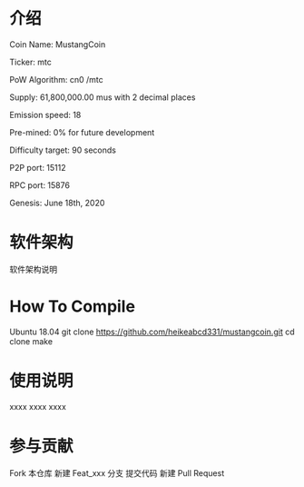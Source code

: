 # 介绍
Coin Name: MustangCoin

Ticker: mtc

PoW Algorithm: cn0 /mtc

Supply: 61,800,000.00 mus with 2 decimal places

Emission speed: 18

Pre-mined: 0% for future development

Difficulty target: 90 seconds

P2P port: 15112

RPC port: 15876

Genesis: June 18th, 2020

# 软件架构
软件架构说明

# How To Compile
Ubuntu 18.04
git clone https://github.com/heikeabcd331/mustangcoin.git
cd clone
make
# 使用说明
xxxx
xxxx
xxxx
# 参与贡献
Fork 本仓库
新建 Feat_xxx 分支
提交代码
新建 Pull Request